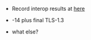 * Record interop results at [here](https://docs.google.com/spreadsheets/d/1D0tW89vOoaScs3IY9RGC0UesWGAwE6xyLk0l4JtvTVg/edit#gid=1897717037)

* -14 plus final TLS-1.3

* what else?